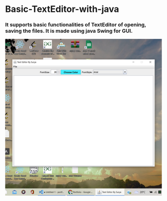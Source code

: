 # Basic-TextEditor-with-java
### It supports basic functionalities of TextEditor of opening, saving the files. It is made using java Swing for GUI.
![This is an the screenshot taken while running the Java Application](./Screenshot.png)
